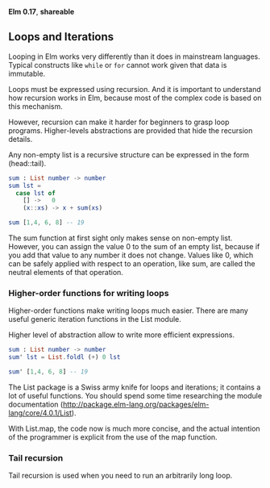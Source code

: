 **Elm 0.17**, **shareable**

## Loops and Iterations

Looping in Elm works very differently than it does in mainstream languages. Typical constructs like `while` or `for` cannot work given that data is immutable.

Loops must be expressed using recursion. And it is important to understand how recursion works in Elm, because most of the complex code is based on this mechanism.

However, recursion can make it harder for beginners to grasp loop programs. Higher-levels abstractions are provided that hide the recursion details.

Any non-empty list is a recursive structure can be expressed in the form (head::tail).

```elm
sum : List number -> number
sum lst =
  case lst of
    [] ->   0
    (x::xs) -> x + sum(xs)

sum [1,4, 6, 8] -- 19
```

The sum function  at first sight only makes sense on non-empty list. However, you can assign the value 0 to the sum of an empty list, because if you add that value to any number it does not change. Values like 0, which can be safely applied with respect to an operation, like sum, are called the neutral elements of that operation.

### Higher-order functions for writing loops

Higher-order functions make writing loops much easier. There are many useful generic iteration functions in the List module.

Higher level of abstraction allow to write more efficient expressions.

```elm
sum : List number -> number
sum' lst = List.foldl (+) 0 lst

sum' [1,4, 6, 8] -- 19
```

The List package is a Swiss army knife for loops and iterations; it contains a lot of useful functions. You should spend some time researching the module documentation (http://package.elm-lang.org/packages/elm-lang/core/4.0.1/List).

With List.map, the code now is much more concise, and the actual intention of the programmer is explicit from the use of the map function.


### Tail recursion

Tail recursion is used when you need to run an arbitrarily long loop.

